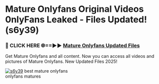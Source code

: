 # Mature Onlyfans Original Videos 0nlyFans Leaked - Files Updated! (s6y39)

<h3>🔴 CLICK HERE 🌐==►► <a href="https://tinyurl.com/4seja8ks" rel="nofollow">Mature Onlyfans Updated Files</a></h3>

Get Mature Onlyfans and all content. Now you can access all videos and pictures of Mature Onlyfans. New Updated Files 2025!

[![s6y39](https://i.imgur.com/EWjZXRe.gif)](https://tinyurl.com/4seja8ks)
best mature onlyfans<br>
onlyfans matures